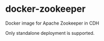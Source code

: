docker-zookeeper
================

Docker image for Apache Zookeeper in CDH

Only standalone deployment is supported.

